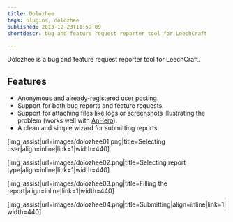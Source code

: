 ```yaml
---
title: Dolozhee
tags: plugins, dolozhee
published: 2013-12-23T11:59:09
shortdescr: bug and feature request reporter tool for LeechCraft

---
```


Dolozhee is a bug and feature request reporter tool for LeechCraft.

Features
--------

- Anonymous and already-registered user posting.
- Support for both bug reports and feature requests.
- Support for attaching files like logs or screenshots illustrating
  the problem (works well with [AnHero](/plugins-anhero)).
- A clean and simple wizard for submitting reports.

\[img\_assist|url=images/dolozhee01.png|title=Selecting user|align=inline|link=1|width=440\]

\[img\_assist|url=images/dolozhee02.png|title=Selecting report type|align=inline|link=1|width=440\]

\[img\_assist|url=images/dolozhee03.png|title=Filling the report|align=inline|link=1|width=440\]

\[img\_assist|url=images/dolozhee04.png|title=Submitting|align=inline|link=1|width=440\]
